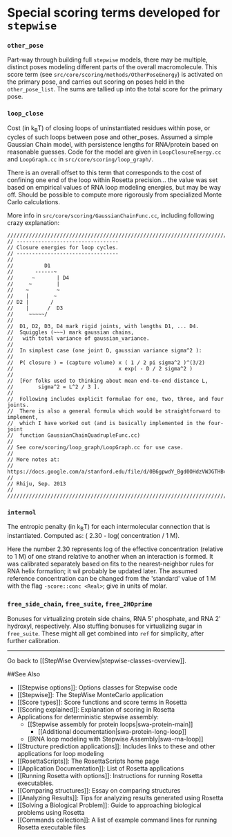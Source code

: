 # Special scoring terms developed for `stepwise`

### `other_pose`
Part-way through building full `stepwise` models, there may be multiple, distinct poses modeling different parts of the overall macromolecule. This score term (see `src/core/scoring/methods/OtherPoseEnergy`) is activated on the primary pose, and carries out scoring on poses held in the `other_pose_list`. The sums are tallied up into the total score for the primary pose.

### `loop_close`
Cost (in k<sub>B</sub>T) of closing loops of uninstantiated residues within pose, or cycles of such loops between pose and other_poses. Assumed a simple Gaussian Chain model, with persistence lengths for RNA/protein based on reasonable guesses.  Code for the model are given in `LoopClosureEnergy.cc` and `LoopGraph.cc` in `src/core/scoring/loop_graph/`.

There is an overall offset to this term that corresponds to the cost of confining one end of the loop within Rosetta precision... the value was set based on empirical values of RNA loop modeling energies, but may be way off. Should be possible to compute more rigorously from specialized Monte Carlo calculations.

More info in `src/core/scoring/GaussianChainFunc.cc`, including following crazy explanation:

```
//////////////////////////////////////////////////////////////////////////
// ---------------------------------
// Closure energies for loop cycles.
// ---------------------------------
//
//          D1
//       ------~
//      ~       | D4
//     ~        |
//    ~         ~
//    |        ~
// D2 |       /
//    |      /  D3
//     ~~~~~/
//
//  D1, D2, D3, D4 mark rigid joints, with lengths D1, ... D4.
//  Squiggles (~~~) mark gaussian chains,
//   with total variance of gaussian_variance.
//
//  In simplest case (one joint D, gaussian variance sigma^2 ):
//
//  P( closure ) = (capture volume) x ( 1 / 2 pi sigma^2 )^(3/2)
//                                  x exp( - D / 2 sigma^2 )
//
//  [For folks used to thinking about mean end-to-end distance L,
//        sigma^2 = L^2 / 3 ].
//
//  Following includes explicit formulae for one, two, three, and four joints.
//  There is also a general formula which would be straightforward to implement,
//  which I have worked out (and is basically implemented in the four-joint
//  function GaussianChainQuadrupleFunc.cc)
//
// See core/scoring/loop_graph/LoopGraph.cc for use case.
//
// More notes at:
//   https://docs.google.com/a/stanford.edu/file/d/0B6gpwdY_Bgd0OHdzVWJGTHBvTzg/edit
//
// Rhiju, Sep. 2013
//
//////////////////////////////////////////////////////////////////////////
```

### `intermol`
The entropic penalty (in k<sub>B</sub>T) for each intermolecular connection that is instantiated. Computed as:
( 2.30 - log( concentration / 1 M).

Here the number 2.30 represents log of the effective concentration (relative to 1 M) of one strand relative to another when an interaction is formed. It was calibrated separately based on fits to the nearest-neighbor rules for RNA helix formation; it wil probably be updated later. The assumed reference concentration can be changed from the 'standard' value of 1 M with the flag `-score::conc <Real>`; give in units of molar.


### `free_side_chain`, `free_suite`, `free_2HOprime`
Bonuses for virtualizing protein side chains, RNA 5' phosphate, and RNA 2' hydroxyl, respectively. Also stuffing bonuses for virtualizing sugar in `free_suite`. These might all get combined into `ref` for simplicity, after further calibration.

---
Go back to [[StepWise Overview|stepwise-classes-overview]].

##See Also

* [[Stepwise options]]: Options classes for Stepwise code
* [[Stepwise]]: The StepWise MonteCarlo application
* [[Score types]]: Score functions and score terms in Rosetta
* [[Scoring explained]]: Explanation of scoring in Rosetta
* Applications for deterministic stepwise assembly:
  * [[Stepwise assembly for protein loops|swa-protein-main]]
    * [[Additional documentation|swa-protein-long-loop]]
  * [[RNA loop modeling with Stepwise Assembly|swa-rna-loop]]
* [[Structure prediction applications]]: Includes links to these and other applications for loop modeling
* [[RosettaScripts]]: The RosettaScripts home page
* [[Application Documentation]]: List of Rosetta applications
* [[Running Rosetta with options]]: Instructions for running Rosetta executables.
* [[Comparing structures]]: Essay on comparing structures
* [[Analyzing Results]]: Tips for analyzing results generated using Rosetta
* [[Solving a Biological Problem]]: Guide to approaching biological problems using Rosetta
* [[Commands collection]]: A list of example command lines for running Rosetta executable files
